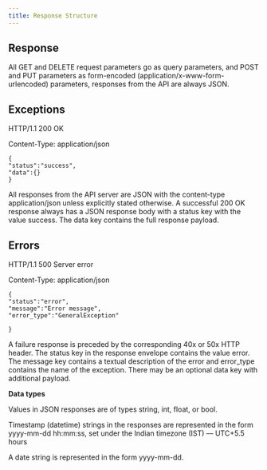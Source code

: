 ```yaml
---
title: Response Structure
---
```



<!-- # Login
## For Vendors & FinTech Companies: 


Partner login mechanisms are on-demand APIs provided by Nidhi to build innovative financial products to generate wealth via Investment or Trading  such as Algo Trading, Portfolio Management and Trading Products. When the Nidhi customer logs in to Partner’s portal 

### Registration as Partner: 

## Registration as a Vendor:

To register as a Vendor, Please visit [ https://developers.aliceblueonline.com/](https://ant.aliceblueonline.com/?vendor=%3Capp_code%3E)

 1.    Login using your AliceBlue credentials.
 2.    In the Apps sections, Create a new application.
 3.    Fill out the mandatory details.
 4.    Click "Save" to create a new app.
 5.    An App Code (appCode) and API Secret (apiSecret) will be provided to the Vendor. This code is important and Confidential. DO NOT Share with anyone outside your organization.​
 6.    The App will be activated by AliceBlue Admin team   after reviewing the details given by the Vendor. The Vendor API access will be provided after necessary approval 

## Implementation of SSO:

 1.   During User login, the Vendor should redirect the Aliceblue user to [https://ant.aliceblueonline.com/?appcode]()= along with the App Code as shown here in the url.
 2.   User will be asked to login with their AliceBlue credentials
 3.   After sucessful login, the user will be redirected to the URL provided by the Vendor (Provisions to provide / update the Redirect URL is provided in the Developers Login) along with User Authorization token (authCode) and User ID (userId).
4.    The Vendor will save the user authCode, UserId (userId) along with apiSecret to create a checkSum, which is the SHA-256 hash of userId + authCode + apiSecret
5.    Vendor should send this checkSum to the URL : [https://ant.aliceblueonline.com/rest/AliceBlueAPIService/sso/getUserDetails]() to get the User Session (userSession), which can be used to access all API end points. -->


## Response 

All GET and DELETE request parameters go as query parameters, and POST and PUT parameters as form-encoded (application/x-www-form-urlencoded) parameters, responses from the API are always JSON.

## Exceptions

HTTP/1.1 200 OK

Content-Type: application/json
``` 
{
"status":"success",
"data":{}
}

```
All responses from the API server are JSON with the content-type application/json unless explicitly stated otherwise. A successful 200 OK response always has a JSON response body with a status key with the value success. The data key contains the full response payload.

## Errors

HTTP/1.1 500 Server error

Content-Type: application/json
``` 
{
"status":"error",
"message":"Error message",
"error_type":"GeneralException"

}
``` 
A failure response is preceded by the corresponding 40x or 50x HTTP header. The status key in the response envelope contains the value error. The message key contains a textual description of the error and error_type contains the name of the exception. There may be an optional data key with additional payload.

__Data types__

Values in JSON responses are of types string, int, float, or bool.

Timestamp (datetime) strings in the responses are represented in the form yyyy-mm-dd hh:mm:ss, set under the Indian timezone (IST) — UTC+5.5 hours

A date string is represented in the form yyyy-mm-dd.

<!-- ### Exceptions and errors

In addition to the 40x and 50x headers, error responses come with the name of the exception generated internally by the API server. You can define corresponding exceptions in your language or library, and raise them by doing a switch on the returned exception name.

__Example__


HTTP/1.1 500 Server error

Content-Type: application/json

``` yaml
{
   "status":"error",
"message":"Error message",
"error_type":"GeneralException"

}
``` -->

<!-- ## Exceptions & Errors: 

### User Login: 

### For Partners & FinTech Companies: 
 Partner login mechanisms are privileged APIs provided by Nidhi to build innovative financial products to generate wealth via Investment or Trading  such as Algo Trading, Portfolio Management and Trading Products. When the Nidhi customer logs in to Partner’s portal  -->










 

